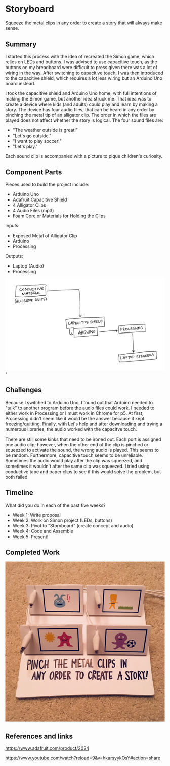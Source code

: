 
# Storyboard

Squeeze the metal clips in any order to create a story that will always make sense.

## Summary

I started this process with the idea of recreated the Simon game, which relies on LEDs and buttons. I was advised to use capacitive touch, as the buttons on my breadboard were difficult to press given there was a lot of wiring in the way. After switching to capacitive touch, I was then introduced to the capacitive shield, which requires a lot less wiring but an Arduino Uno board instead.

I took the capacitive shield and Arduino Uno home, with full intentions of making the Simon game, but another idea struck me. That idea was to create a device where kids (and adults) could play and learn by making a story. The device has four audio files, that can be heard in any order by pinching the metal tip of an alligator clip. The order in which the files are played does not affect whether the story is logical. The four sound files are:

- "The weather outside is great!"
- "Let's go outside."
- "I want to play soccer!"
- "Let's play."

Each sound clip is accompanied with a picture to pique children's curiosity.

## Component Parts

Pieces used to build the project include:
- Arduino Uno
- Adafruit Capacitive Shield
- 4 Alligator Clips
- 4 Audio Files (mp3)
- Foam Core or Materials for Holding the Clips

Inputs:
- Exposed Metal of Alligator Clip
- Arduino 
- Processing

Outputs:
- Laptop (Audio)
- Processing

<img src="blockdiagram.jpg">"

## Challenges

Because I switched to Arduino Uno, I found out that Arduino needed to "talk" to another program before the audio files could work. I needed to either work in Processing or I must work in Chrome for p5. At first, Processing didn't seem like it would be the answer because it kept freezing/quitting. Finally, with Lei's help and after downloading and trying a numerous libraries, the audio worked with the capacitve touch.

There are still some kinks that need to be ironed out. Each port is assigned one audio clip; however, when the other end of the clip is pinched or squeezed to activate the sound, the wrong audio is played. This seems to be random. Furthermore, capacitive touch seems to be unreliable. Sometimes the audio would play after the clip was squeezed, and sometimes it wouldn't after the same clip was squeezed. I tried using conductive tape and paper clips to see if this would solve the problem, but both failed.

## Timeline

What did you do in each of the past five weeks?

- Week 1: Write proposal
- Week 2: Work on Simon project (LEDs, buttons)
- Week 3: Pivot to "Storyboard" (create concept and audio)
- Week 4: Code and Assemble
- Week 5: Present!

## Completed Work

<img src="storyboard.jpg">

## References and links

https://www.adafruit.com/product/2024

https://www.youtube.com/watch?reload=9&v=hkarsyykOsY#action=share
